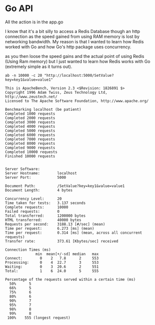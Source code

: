 # Go API

All the action is in the app.go 

I know that it's a bit silly to access a Redis Database though an http connection as the speed gained from using RAM memory is lost by networking bandwidth. My reason is that I wanted to learn how Redis worked with Go and how Go's http package uses concurrency. 

as you then loose the speed gains and the actual point of using Redis (Using Ram memory) but I just wanted to learn how Redis works with Go (extremely simple as it turns out). 
```
ab -n 10000 -c 20 "http://localhost:5000/SetValue?key=key1&value=value1"
```
```
This is ApacheBench, Version 2.3 <$Revision: 1826891 $>
Copyright 1996 Adam Twiss, Zeus Technology Ltd, http://www.zeustech.net/
Licensed to The Apache Software Foundation, http://www.apache.org/

Benchmarking localhost (be patient)
Completed 1000 requests
Completed 2000 requests
Completed 3000 requests
Completed 4000 requests
Completed 5000 requests
Completed 6000 requests
Completed 7000 requests
Completed 8000 requests
Completed 9000 requests
Completed 10000 requests
Finished 10000 requests


Server Software:        
Server Hostname:        localhost
Server Port:            5000

Document Path:          /SetValue?key=key1&value=value1
Document Length:        4 bytes

Concurrency Level:      20
Time taken for tests:   3.137 seconds
Complete requests:      10000
Failed requests:        0
Total transferred:      1200000 bytes
HTML transferred:       40000 bytes
Requests per second:    3188.13 [#/sec] (mean)
Time per request:       6.273 [ms] (mean)
Time per request:       0.314 [ms] (mean, across all concurrent requests)
Transfer rate:          373.61 [Kbytes/sec] received

Connection Times (ms)
              min  mean[+/-sd] median   max
Connect:        0    2   7.8      2     553
Processing:     0    4  22.7      3     553
Waiting:        0    3  20.6      2     551
Total:          1    6  24.0      5     555

Percentage of the requests served within a certain time (ms)
  50%      5
  66%      5
  75%      6
  80%      6
  90%      7
  95%      7
  98%      8
  99%      8
 100%    555 (longest request)
```
